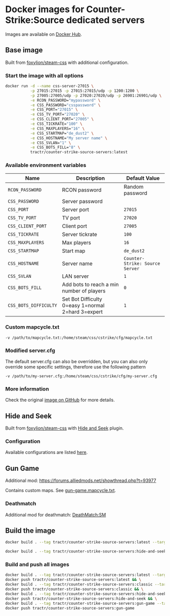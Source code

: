 # Docker images for Counter-Strike:Source dedicated servers

Images are available on [Docker Hub](https://hub.docker.com/r/tractr/counter-strike-source-servers).

## Base image

Built from [foxylion/steam-css](https://hub.docker.com/r/foxylion/steam-css) with additional configuration.

### Start the image with all options

```bash
docker run -d --name css-server-27015 \
           -p 27015:27015 -p 27015:27015/udp -p 1200:1200 \
           -p 27005:27005/udp -p 27020:27020/udp -p 26901:26901/udp \
           -e RCON_PASSWORD="mypassword" \
           -e CSS_PASSWORD="csspassword" \
           -e CSS_PORT="27015" \
           -e CSS_TV_PORT="27020" \
           -e CSS_CLIENT_PORT="27005" \
           -e CSS_TICKRATE="100" \
           -e CSS_MAXPLAYERS="16" \
           -e CSS_STARTMAP="de_dust2" \
           -e CSS_HOSTNAME="My server name" \
           -e CSS_SVLAN="1" \
           -e CSS_BOTS_FILL="8" \
           tractr/counter-strike-source-servers:latest
```

### Available environment variables

| Name                  | Description                                        | Default Value                   |
|-----------------------|----------------------------------------------------|---------------------------------|
| `RCON_PASSWORD`       | RCON password                                      | Random password                 |
| `CSS_PASSWORD`        | Server password                                    |                                 |
| `CSS_PORT`            | Server port                                        | `27015`                         |
| `CSS_TV_PORT`         | TV port                                            | `27020`                         |
| `CSS_CLIENT_PORT`     | Client port                                        | `27005`                         |
| `CSS_TICKRATE`        | Server tickrate                                    | `100`                           |
| `CSS_MAXPLAYERS`      | Max players                                        | `16`                            |
| `CSS_STARTMAP`        | Start map                                          | `de_dust2`                      |
| `CSS_HOSTNAME`        | Server name                                        | `Counter-Strike: Source Server` |
| `CSS_SVLAN`           | LAN server                                         | `1`                             |
| `CSS_BOTS_FILL`       | Add bots to reach a min number of players          | `0`                             |
| `CSS_BOTS_DIFFICULTY` | Set Bot Difficulty 0=easy 1=normal 2=hard 3=expert | `1`                             |

### Custom mapcycle.txt

```
-v /path/to/mapcycle.txt:/home/steam/css/cstrike/cfg/mapcycle.txt
```

### Modified server.cfg

The default server.cfg can also be overridden, but you can also only override some specific settings, therefore use the
following pattern

```
-v /path/to/my-server.cfg:/home/steam/css/cstrike/cfg/my-server.cfg
```

### More information

Check the original [image on GitHub](https://github.com/foxylion/docker-steam-css) for more details.

## Hide and Seek

Built from [foxylion/steam-css](https://hub.docker.com/r/foxylion/steam-css)
with [Hide and Seek](https://forums.alliedmods.net/showthread.php?p=2647181) plugin.

### Configuration

Available configurations are listed [here](https://github.com/blackdevil72/SM-Hide-and-Seek).

## Gun Game

Additional mod: https://forums.alliedmods.net/showthread.php?t=93977

Contains custom maps. See [gun-game.mapcycle.txt](./config/gun-game.mapcycle.txt).

### Deathmatch

Additional mod for deathmatch: [DeathMatch:SM](https://forums.alliedmods.net/showthread.php?p=929190)

## Build the image

```bash
docker build . --tag tractr/counter-strike-source-servers:latest --target classic
```

```bash
docker build . --tag tractr/counter-strike-source-servers:hide-and-seek --target hide-and-seek
```

### Build and push all images

```bash
docker build . --tag tractr/counter-strike-source-servers:latest --target classic && \
docker push tractr/counter-strike-source-servers:latest && \
docker build . --tag tractr/counter-strike-source-servers:classic --target classic && \
docker push tractr/counter-strike-source-servers:classic && \
docker build . --tag tractr/counter-strike-source-servers:hide-and-seek --target hide-and-seek && \
docker push tractr/counter-strike-source-servers:hide-and-seek && \
docker build . --tag tractr/counter-strike-source-servers:gun-game --target gun-game && \
docker push tractr/counter-strike-source-servers:gun-game
```
